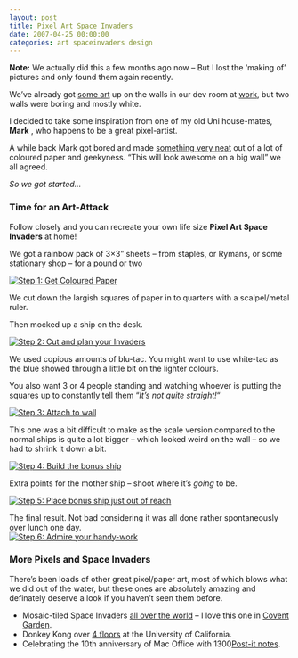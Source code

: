 ```yaml
---
layout: post
title: Pixel Art Space Invaders
date: 2007-04-25 00:00:00
categories: art spaceinvaders design
---
```


**Note:** We actually did this a few months ago now – But I lost the ‘making of’ pictures and only found them again recently.

We’ve already got [some art](http://www.flickr.com/photos/davidsingleton/456997932/) up on the walls in our dev room at [work](http://springdigital.co.uk/), but two walls were boring and mostly white.

I decided to take some inspiration from one of my old Uni house-mates, **Mark** , who happens to be a great pixel-artist.

A while back Mark got bored and made [something very neat](http://www.deviantart.com/deviation/29120030/?qo=22&q=by%3Ablackice&qh=boost%3Apopular+-in%3Ascraps) out of a lot of coloured paper and geekyness. “This will look awesome on a big wall” we all agreed.

_So we got started…_

### Time for an Art-Attack

Follow closely and you can recreate your own life size **Pixel Art Space Invaders** at home!

We got a rainbow pack of 3×3” sheets – from staples, or Rymans, or some stationary shop – for a pound or two

[![Step 1: Get Coloured Paper](http://farm1.static.flickr.com/172/471778655_cac75d3b80_m.jpg)](http://www.flickr.com/photos/davidsingleton/471778655/ "Step 1: Get Coloured Paper")

We cut down the largish squares of paper in to quarters with a scalpel/metal ruler.

Then mocked up a ship on the desk.

[![Step 2: Cut and plan your Invaders](http://farm1.static.flickr.com/216/471759908_115a6b1221_m.jpg)](http://www.flickr.com/photos/davidsingleton/471759908/ "Step 2: Cut and plan your Invaders")

We used copious amounts of blu-tac. You might want to use white-tac as the blue showed through a little bit on the lighter colours.

You also want 3 or 4 people standing and watching whoever is putting the squares up to constantly tell them “_It’s not quite straight!_“

[![Step 3: Attach to wall](http://farm1.static.flickr.com/225/471759476_12427e48d7_m.jpg)](http://www.flickr.com/photos/davidsingleton/471759476/ "Step 3: Attach to wall")

This one was a bit difficult to make as the scale version compared to the normal ships is quite a lot bigger – which looked weird on the wall – so we had to shrink it down a bit.

[![Step 4: Build the bonus ship](http://farm1.static.flickr.com/171/471776971_41918214a0_m.jpg)](http://www.flickr.com/photos/davidsingleton/471776971/ "Step 4: Build the bonus ship")

Extra points for the mother ship – shoot where it’s _going_ to be.

[![Step 5: Place bonus ship just out of reach](http://farm1.static.flickr.com/216/471757992_fc0cbe56d5_m.jpg)](http://www.flickr.com/photos/davidsingleton/471757992/ "Step 5: Place bonus ship just out of reach")

The final result. Not bad considering it was all done rather spontaneously over lunch one day.  
[![Step 6: Admire your handy-work](http://farm1.static.flickr.com/167/471756942_ea2e13d9ca_m.jpg)](http://www.flickr.com/photos/davidsingleton/471756942/ "Step 6: Admire your handy-work")

### More Pixels and Space Invaders

There’s been loads of other great pixel/paper art, most of which blows what we did out of the water, but these ones are absolutely amazing and definately deserve a look if you haven’t seen them before.

- Mosaic-tiled Space Invaders [all over the world](http://www.space-invaders.com/sominv.html) – I love this one in [Covent Garden](http://www.flickr.com/photos/true2death/17895715/).
- Donkey Kong over [4 floors](http://www.soe.ucsc.edu/%7Einio/dk/) at the University of California.
- Celebrating the 10th anniversary of Mac Office with 1300[Post-it notes](http://blogs.msdn.com/macmojo/archive/2007/02/07/birthday-gift-for-macbu.aspx).
